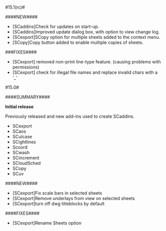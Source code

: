 #15.1(rc)#

####NEW####

- [SCaddins]Check for updates on start-up.
- [SCaddins]Improved update dialog box, with option to view change log.
- [SCexport]SCopy option for multiple sheets added to the context menu.
- [SCopy]Copy button added to enable multiple copies of sheets. 

###FIXES####

- [SCexport] removed non-print line-type feature. (causing problems with permissions)
- [SCexport] check for illegal file names and replace invalid chars with a '_'

#15.0#

####SUMMARY####

**Initial release**

Previously released and new add-ins used to create SCaddins.

- SCexport
- SCaos
- SCulcase
- SCightlines
- Scoord
- SCwash
- SCincrement
- SCloudSched
- SCopy
- SCuv
	
####NEW####

 - [SCexport]Fix scale bars in selected sheets
 - [SCexport]Remove underlays from view on selected sheets
 - [SCexport]turn off dwg titleblocks by default

####FIXES####

 - [SCexport]Rename Sheets option
